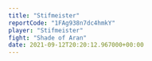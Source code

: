 ```yaml
---
title: "Stifmeister"
reportCode: "1FAg938n7dc4hmkY"
player: "Stifmeister"
fight: "Shade of Aran"
date: 2021-09-12T20:20:12.967000+00:00
---
```

